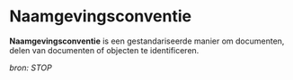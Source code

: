 # Naamgevingsconventie

**Naamgevingsconventie** is een gestandariseerde manier om
documenten, delen van documenten of objecten te identificeren.

*bron: STOP*
